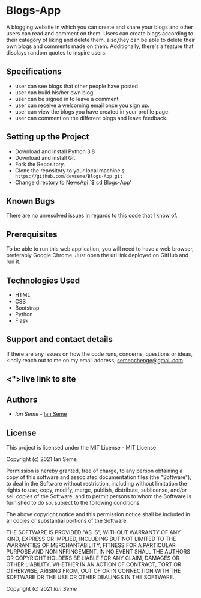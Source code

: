 # Blogs-App
A blogging website in which you can create and share your blogs and other users can read and comment on them. 
Users can create blogs according to their category of liking and delete them. 
also,they can be able to delete their own blogs and comments made on them.
Additionally, there's a feature that displays random quotes to inspire users.

## Specifications
+ user can see blogs that other people have posted.
+ user can build his/her own blog.
+ user can be signed in to leave a comment
+ user can receive a welcoming email once you sign up.
+ user can view the blogs you have created in your profile page.
+ user can comment on the different blogs and leave feedback.


## Setting up the Project

  * Download and install Python 3.8
  * Download and install Git.
  * Fork the Repository.
  * Clone the repository to your local machine `$ https://github.com/devseme/Blogs-App.git `
  * Change directory to NewsApi `$ cd Blogs-App'
  
## Known Bugs
There are no unresolved issues in regards to this code that I know of.

## Prerequisites
To be able to run this web application, you will need to have a web browser, preferably Google Chrome.
Just open the url link deployed on GitHub and run it.


## Technologies Used

- HTML 
- CSS 
- Bootstrap
- Python
- Flask

## Support and contact details
If there are any issues on how the code runs, concerns, questions or ideas, kindly reach out to me on my email address; 
semeochenge@gmail.com

##  <">live link to site</a>
## Authors
* *Ian Seme* -  [Ian Seme]()
## License
This project is licensed under the MIT License -
MIT License

Copyright (c) 2021 Ian Seme

Permission is hereby granted, free of charge, to any person obtaining a copy
of this software and associated documentation files (the "Software"), to deal
in the Software without restriction, including without limitation the rights
to use, copy, modify, merge, publish, distribute, sublicense, and/or sell
copies of the Software, and to permit persons to whom the Software is
furnished to do so, subject to the following conditions:

The above copyright notice and this permission notice shall be included in all
copies or substantial portions of the Software.

THE SOFTWARE IS PROVIDED "AS IS", WITHOUT WARRANTY OF ANY KIND, EXPRESS OR
IMPLIED, INCLUDING BUT NOT LIMITED TO THE WARRANTIES OF MERCHANTABILITY,
FITNESS FOR A PARTICULAR PURPOSE AND NONINFRINGEMENT. IN NO EVENT SHALL THE
AUTHORS OR COPYRIGHT HOLDERS BE LIABLE FOR ANY CLAIM, DAMAGES OR OTHER
LIABILITY, WHETHER IN AN ACTION OF CONTRACT, TORT OR OTHERWISE, ARISING FROM,
OUT OF OR IN CONNECTION WITH THE SOFTWARE OR THE USE OR OTHER DEALINGS IN THE
SOFTWARE.


Copyright (c) 2021 *Ian Seme*

